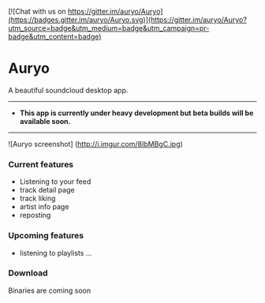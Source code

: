 [![Chat with us on https://gitter.im/auryo/Auryo](https://badges.gitter.im/auryo/Auryo.svg)](https://gitter.im/auryo/Auryo?utm_source=badge&utm_medium=badge&utm_campaign=pr-badge&utm_content=badge)

# Auryo
A beautiful soundcloud desktop app. 
___

- **This app is currently under heavy development but beta builds will be available soon.**

___


![Auryo screenshot]
(http://i.imgur.com/8IbMBgC.jpg)

### Current features
- Listening to your feed
- track detail page
- track liking
- artist info page
- reposting

### Upcoming features
- listening to playlists
...

### Download
Binaries are coming soon

